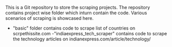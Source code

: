 This is a Git repository to store the scraping projects. 
The repository contains project wise folder which inturn contain the code. 
Various scenarios of scraping is showcased here. 
- "basic" folder contains code to scrape list of countries on scrpethissite.com
-"indiaexpress_tech_scraper" contains code to scrape the technology articles on indianexpress.com/article/technology/
